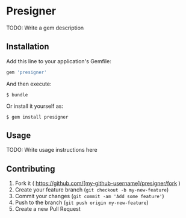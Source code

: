 # Presigner

TODO: Write a gem description

## Installation

Add this line to your application's Gemfile:

```ruby
gem 'presigner'
```

And then execute:

    $ bundle

Or install it yourself as:

    $ gem install presigner

## Usage

TODO: Write usage instructions here

## Contributing

1. Fork it ( https://github.com/[my-github-username]/presigner/fork )
2. Create your feature branch (`git checkout -b my-new-feature`)
3. Commit your changes (`git commit -am 'Add some feature'`)
4. Push to the branch (`git push origin my-new-feature`)
5. Create a new Pull Request
